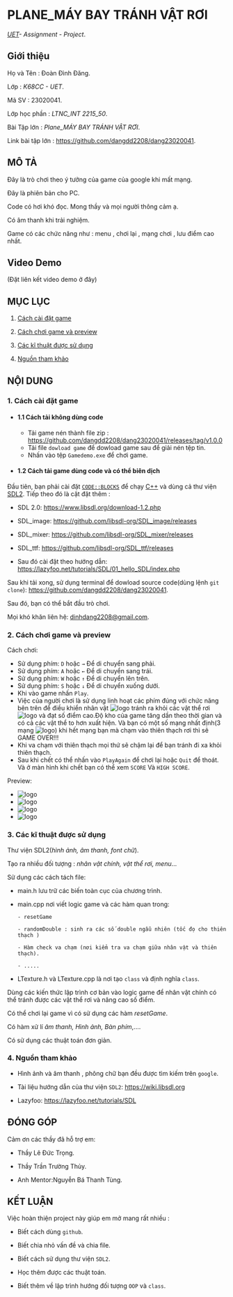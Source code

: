 # PLANE_MÁY BAY TRÁNH VẬT RƠI
*[UET](https://uet.vnu.edu.vn)- Assignment - Project*.

## Giới thiệu

 Họ và Tên : Đoàn Đình Đăng.

 Lớp : *K68CC - UET*.

 Mã SV : 23020041.

 Lớp học phần : *LTNC_INT 2215_50*.

 Bài Tập lớn : *Plane_MÁY BAY TRÁNH VẬT RƠI*.

 Link bài tập lớn : https://github.com/dangdd2208/dang23020041.


## MÔ TẢ

 Đây là trò chơi theo ý tưởng của game của google khi mất mạng.

 Đây là phiên bản cho PC.
 
 Code có hơi khó đọc. Mong thầy và mọi người thông cảm ạ.

 Có âm thanh khi trải nghiệm.

 Game có các chức năng như : menu , chơi lại , mạng chơi , lưu điểm cao nhất.

## Video Demo
(Đặt liên kết video demo ở đây)

## MỤC LỤC
 1. [ Cách cài đặt game](#1-cách-cài-đặt-game)

 2. [ Cách chơi game và preview](#2-cách-chơi-game-và-preview)

 3. [ Các kĩ thuật được sử dụng](#3-các-kĩ-thuật-được-sử-dụng)

 4. [ Nguồn tham khảo](#4-nguồn-tham-khảo)

## NỘI DUNG

### 1. Cách cài đặt game
- #### 1.1 Cách tải không dùng code
   - Tải game nén thành file zip : https://github.com/dangdd2208/dang23020041/releases/tag/v1.0.0
   - Tải file `dowload game` để dowload game sau để giải nén tệp tin.
   - Nhấn vào tệp `Gamedemo.exe` để chơi game.
- #### 1.2 Cách tải game dùng code và có thể biên dịch  

Đầu tiên, bạn phải cài đặt [`CODE::BLOCKS`](https://www.codeblocks.org/downloads/) để chạy [C++](https://vi.wikipedia.org/wiki/C%2B%2B) và dùng cả thư viện [SDL2](https://www.libsdl.org/download-2.0.php). Tiếp theo đó là cặt đặt thêm :

- SDL 2.0: https://www.libsdl.org/download-1.2.php

- SDL_image: https://github.com/libsdl-org/SDL_image/releases

- SDL_mixer: https://github.com/libsdl-org/SDL_mixer/releases

- SDL_ttf: https://github.com/libsdl-org/SDL_ttf/releases

- Sau đó cài đặt theo hướng dẫn: https://lazyfoo.net/tutorials/SDL/01_hello_SDL/index.php

Sau khi tải xong, sử dụng terminal để dowload source code(dùng lệnh `git clone`): https://github.com/dangdd2208/dang23020041.

Sau đó, bạn có thể bắt đầu trò chơi.

Mọi khó khăn liên hệ: dinhdang2208@gmail.com.

### 2. Cách chơi game và preview
Cách chơi:
- Sử dụng phím: `D` hoặc  `→`  Để di chuyển sang phải.
- Sử dụng phím: `A` hoặc `←` Để di chuyển sang trái.
- Sử dụng phím: `W` hoặc `↑` Để di chuyển lên trên.
- Sử dụng phím: `S` hoặc `↓` Để di chuyển xuống dưới.
- Khi vào game nhấn `Play`.
- Việc của người chơi là sử dụng linh hoạt các phím đúng với chức năng bên trên để điều khiển nhân vật ![logo](https://i.imgur.com/HEGmMHL.png) tránh ra khỏi các vật thể rơi ![logo](https://i.imgur.com/LeDdgGh.png) và đạt số điểm cao.Độ kho của game tăng dần theo thời gian và có cả các vật thể to hơn xuất hiện. Và bạn có một số mạng nhất định(3 mạng ![logo](https://i.imgur.com/0rAsPss.png)) khi hết mạng bạn mà chạm vào thiên thạch rơi thì sẽ GAME OVER!!!
- Khi va chạm  với thiên thạch mọi thứ sẽ chậm lại để bạn tránh đi xa khỏi thiên thạch.
- Sau khi chết có thể nhấn vào `PlayAgain` để chơi lại hoặc `Quit` để thoát. Và ở màn hình khi chết bạn có thể xem `SCORE` Và `HIGH SCORE`.
 
Preview:
- ![logo](https://i.imgur.com/AhbAStB.png)
- ![logo](https://i.imgur.com/6eoYxGD.png)
- ![logo](https://i.imgur.com/IttGDfd.png)
- ![logo](https://i.imgur.com/g5NOplS.png)
### 3. Các kĩ thuật được sử dụng

Thư viện SDL2(*hình ảnh, âm thanh, font chữ*).

Tạo  ra nhiều đối tượng : *nhân vật chính, vật thể rơi, menu*...

Sử dụng các cách tách file:
 - main.h lưu trữ các biến toàn cục của chương trình.
 - main.cpp nơi viết logic game và các hàm quan trong:
   
       - resetGame
   
       - randomDouble : sinh ra các số double ngẫu nhiên (tốc đọ cho thiên thạch )

       - Hàm check va chạm (nơi kiểm tra va chạm giữa nhân vật và thiên thạch).

       - .....
    
 - LTexture.h và LTexture.cpp là nơi tạo `class` và định nghĩa `class`.

Dùng các kiến thức lập trình cơ bản vào logic game để nhân vật chính có thể tránh được các vật thể rơi và  nâng cao số điểm.

Có thể chơi lại game vì có sử dụng các hàm *resetGame*.

Có hàm xử lí *âm thanh, Hình ảnh, Bàn phím*,....

Có sử dụng các thuật toán đơn giản.

### 4. Nguồn tham khảo

- Hình ảnh và âm  thanh , phông chữ bạn đều được tìm kiếm trên `google`.

- Tài liệu hướng dẫn của thư viện `SDL2`: https://wiki.libsdl.org

- Lazyfoo: https://lazyfoo.net/tutorials/SDL

## ĐÓNG GÓP

Cảm ơn các thầy đã hỗ trợ em:

- Thầy Lê Đức Trọng.

- Thầy Trần Trường Thủy.

- Anh Mentor:Nguyễn Bá Thanh Tùng.

## KẾT LUẬN

 Việc hoàn thiện project này giúp em mở mang rất nhiều :

- Biết cách dùng `github`.

- Biết chia nhỏ vấn đề và chia file.

- Biết cách sử dụng thư viện `SDL2`.

- Học thêm được các thuật toán.

- Biết thêm về lập trình hướng đối tượng `OOP` và `class`.
